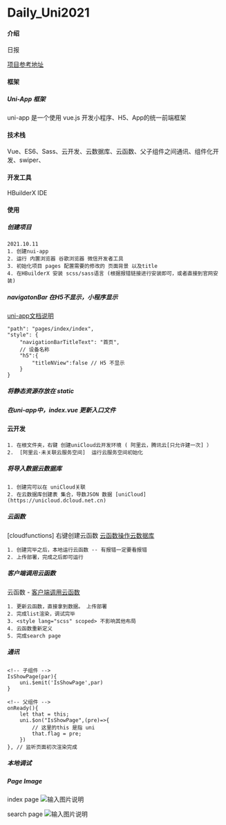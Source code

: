 # Daily_Uni2021

#### 介绍
日报

[项目参考地址](http://www.qdaily.com/)

#### 框架

##### Uni-App 框架

uni-app  是一个使用 vue.js 开发小程序、H5、App的统一前端框架

#### 技术栈

Vue、ES6、Sass、云开发、云数据库、云函数、父子组件之间通讯、组件化开发、swiper、

#### 开发工具

HBuilderX IDE

#### 使用

##### 创建项目
	2021.10.11
	1. 创建nui-app
	2. 运行 内置浏览器 谷歌浏览器 微信开发者工具
	3. 初始化项目 pages 配置需要的修改的 页面背景 以及title
	4. 在HBuilderX 安装 scss/sass语言 (根据报错链接进行安装即可，或者直接到官网安装)

##### navigatonBar 在H5不显示，小程序显示
[uni-app文档说明](https://uniapp.dcloud.io/collocation/pages?id=h5)

```
"path": "pages/index/index",
"style": {
    "navigationBarTitleText": "首页",
    // 设备名称
    "h5":{
        "titleNView":false // H5 不显示
    }
}
```

##### 将静态资源存放在 static

##### 在uni-app中，index.vue 更新入口文件

#### 云开发
	1. 在根文件夹，右键 创建uniCloud云开发环境 ( 阿里云，腾讯云[只允许建一次] ）
	2.  [阿里云·未关联云服务空间]  运行云服务空间初始化

##### 将导入数据云数据库
	1. 创建完可以在 uniCloud关联
	2. 在云数据库创建表 集合，导数JSON 数据 [uniCloud](https://unicloud.dcloud.net.cn)

##### 云函数 

[cloudfunctions] 右键创建云函数 [云函数操作云数据库](https://uniapp.dcloud.io/uniCloud/cf-database)

	1. 创建完毕之后，本地运行云函数 -- 有报错一定要看报错
	2. 上传部署，完成之后即可运行

##### 客户端调用云函数

云函数 -  [客户端调用云函数](https://uniapp.dcloud.io/uniCloud/cf-functions?id=clientcallfunction)


	1. 更新云函数，直接拿到数据。 上传部署
	2. 完成list渲染，调试完毕
	3. <style lang="scss" scoped> 不影响其他布局
	4. 云函数重新定义
	5. 完成search page

##### 通讯

```
<!-- 子组件 -->
IsShowPage(par){
    uni.$emit('IsShowPage',par)
}

<!-- 父组件 -->
onReady(){
    let that = this;
    uni.$on("IsShowPage",(pre)=>{
        // 这里的this 是指 uni
        that.flag = pre;
    })
}, // 监听页面初次渲染完成
```

##### 本地调试
##### Page Image
index page
![输入图片说明](https://images.gitee.com/uploads/images/2021/1028/163448_6321cd23_8337576.png "微信图片_20211028163421.png")


search page
![输入图片说明](https://images.gitee.com/uploads/images/2021/1028/163525_1dfc947a_8337576.png "在这里输入图片标题")
